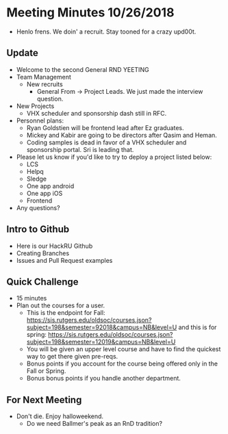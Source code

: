 # Meeting Minutes 10/26/2018

* Henlo frens. We doin' a recruit. Stay tooned for a crazy upd00t.

## Update

* Welcome to the second General RND YEETING
* Team Management
  * New recruits
    * General From -> Project Leads. We just made the interview question.
* New Projects
  * VHX scheduler and sponsorship dash still in RFC.
* Personnel plans:
  * Ryan Goldstien will be frontend lead after Ez graduates.
  * Mickey and Kabir are going to be directors after Qasim and Heman.
  * Coding samples is dead in favor of a VHX scheduler and sponsorship portal. Sri is leading that.
* Please let us know if you'd like to try to deploy a project listed below:
  * LCS
  * Helpq
  * Sledge
  * One app android
  * One app iOS
  * Frontend
* Any questions?

## Intro to Github

* Here is our HackRU Github
* Creating Branches
* Issues and Pull Request examples

## Quick Challenge

* 15 minutes
* Plan out the courses for a user.
  * This is the endpoint for Fall: https://sis.rutgers.edu/oldsoc/courses.json?subject=198&semester=92018&campus=NB&level=U
    and this is for spring: https://sis.rutgers.edu/oldsoc/courses.json?subject=198&semester=12019&campus=NB&level=U
  * You will be given an upper level course and have to find the quickest way to get there given pre-reqs.
  * Bonus points if you account for the course being offered only in the Fall or Spring.
  * Bonus bonus points if you handle another department.

## For Next Meeting

* Don't die. Enjoy halloweekend.
  * Do we need Ballmer's peak as an RnD tradition?
